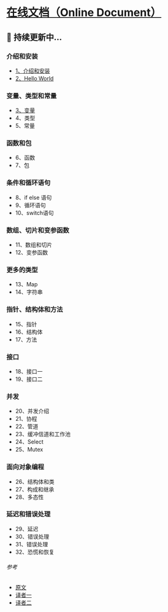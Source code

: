 #  [在线文档（Online Document）](http://github.tinywan.com/golang-tutorial/)

##  :orange_book:  持续更新中...

###  介绍和安装

* [1、介绍和安装](/docs/golang_tutorial_01.md)  
* [2、Hello World ](/docs/golang_tutorial_02.md) 

### 变量、类型和常量  

* [3、变量](/docs/golang_tutorial_03.md)  
* 4、类型  
* 5、常量  

###  函数和包

* 6、函数  
* 7、包  

###  条件和循环语句

* 8、if else 语句  
* 9、循环语句  
* 10、switch语句  

###  数组、切片和变参函数

* 11、数组和切片  
* 12、变参函数  

###  更多的类型

* 13、Map  
* 14、字符串  

###  指针、结构体和方法

* 15、指针  
* 16、结构体  
* 17、方法  

###  接口

* 18、接口一  
* 19、接口二  

###  并发

* 20、并发介绍  
* 21、协程  
* 22、管道  
* 23、缓冲信道和工作池  
* 24、Select   
* 25、Mutex  

###  面向对象编程

* 26、结构体和类  
* 27、构成和继承  
* 28、多态性   

###  延迟和错误处理

* 29、延迟  
* 30、错误处理  
* 31、错误处理  
* 32、恐慌和恢复

###### 参考  
* [原文](https://golangbot.com/)  
* [译者一](http://blog.csdn.net/u011304970/article/details/74797939)  
* [译者二](https://www.studygolang.com/gctt/Noluye)  

